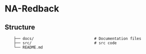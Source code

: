 # NA-Redback

## Structure
```
    ├── docs/                           # Documentation files 
    ├── src/                            # src code
    └── README.md
```
